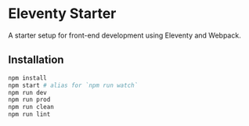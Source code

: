 # Eleventy Starter

A starter setup for front-end development using Eleventy and Webpack.

## Installation

```sh
npm install
npm start # alias for `npm run watch`
npm run dev
npm run prod
npm run clean
npm run lint
```
